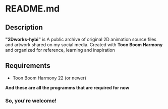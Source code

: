# README.md
## Description
**"2Dworks-hybi"** is A public archive of original 2D animation source files and artwork shared on my social media. Created with **Toon Boom Harmony** and organized for reference, learning and inspiration

## Requirements
- Toon Boom Harmony 22 (or newer)

**And these are all the programms that are required for now**
### So, you're welcome!
